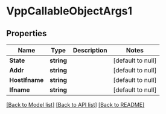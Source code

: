 # VppCallableObjectArgs1

## Properties
Name | Type | Description | Notes
------------ | ------------- | ------------- | -------------
**State** | **string** |  | [default to null]
**Addr** | **string** |  | [default to null]
**HostIfname** | **string** |  | [default to null]
**Ifname** | **string** |  | [default to null]

[[Back to Model list]](../README.md#documentation-for-models) [[Back to API list]](../README.md#documentation-for-api-endpoints) [[Back to README]](../README.md)

